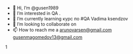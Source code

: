 - 👋 Hi, I’m @gusen1989
- 👀 I’m interested in  QA .
- 🌱 I’m currently learning  курс по #QA  Vadima ksendzov
- 💞️ I’m looking to collaborate on 
- 📫 How to reach me  a  arunovarsen@gmail.com gusenmagomedov13@gmail.com

<!---
gusen1989/gusen1989 is a ✨ special ✨ repository because its `README.md` (this file) appears on your GitHub profile.
You can click the Preview link to take a look at your changes.
--->
1

